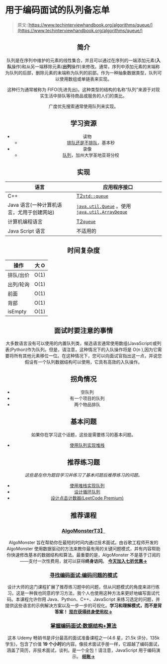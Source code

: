 # 用于编码面试的队列备忘单

> 原文:[https://www.techinterviewhandbook.org/algorithms/queue/](https://www.techinterviewhandbook.org/algorithms/queue/)

<header>

## 简介[](#introduction "Direct link to heading")

队列是在序列中维护的元素的线性集合，并且可以通过在序列的一端添加元素(**入队**操作)和从另一端移除元素(**出列**操作)来修改。通常，序列中添加元素的末端称为队列的后部，删除元素的末端称为队列的前部。作为一种抽象数据类型，队列可以使用数组或单链表来实现。

这种行为通常被称为 FIFO(先进先出)。这种类型的结构的名称“队列”来源于对现实生活中排队等待商品或服务的人们的类比。

广度优先搜索通常使用队列来实现。

## 学习资源[](#learning-resources "Direct link to heading")

*   读物
    *   [排队还是不排队](https://medium.com/basecs/to-queue-or-not-to-queue-2653bcde5b04)，基本秒
*   录像
    *   [队列](https://www.coursera.org/lecture/data-structures/queues-EShpq)，加州大学圣地亚哥分校

## 实现[](#implementations "Direct link to heading")

| 语言 | 应用程序接口 |
| --- | --- |
| C++ | [T2`std::queue`](https://docs.microsoft.com/en-us/cpp/standard-library/queue-class) |
| Java 语言(一种计算机语言，尤用于创建网站) | [`java.util.Queue`](https://docs.oracle.com/javase/10/docs/api/java/util/Queue.html) 。使用 [`java.util.ArrayDeque`](https://docs.oracle.com/javase/10/docs/api/java/util/ArrayDeque.html) |
| 计算机编程语言 | [T2`queue`](https://docs.python.org/3/library/queue.html) |
| Java Script 语言 | 不适用的 |

## 时间复杂度[](#time-complexity "Direct link to heading")

| 操作 | 大 O |
| --- | --- |
| 排队/出价 | O(1) |
| 出列/轮询 | O(1) |
| 前面 | O(1) |
| 背部 | O(1) |
| isEmpty | O(1) |

## 面试时要注意的事情[](#things-to-look-out-for-during-interviews "Direct link to heading")

大多数语言没有可以使用的内置队列类，候选语言通常使用数组(JavaScript)或列表(Python)作为队列。但是，请注意，这种情况下的入队操作将是 O(n ),因为它需要将所有其他元素移位一位。在这种情况下，您可以向面试官指出这一点，并说您假设有一个队列数据结构可以使用，它具有高效的入队操作。

## 拐角情况[](#corner-cases "Direct link to heading")

*   空队列
*   有一个项目的队列
*   两个物品排队

## 基本问题[](#essential-questions "Direct link to heading")

如果你在学习这个话题，这些是需要练习的基本问题。

*   [使用队列实现堆栈](https://leetcode.com/problems/implement-stack-using-queues)

## 推荐练习题[](#recommended-practice-questions "Direct link to heading")

*这些是在你为题目学习并练习了基本问题后推荐练习的问题。*

*   [使用堆栈实现队列](https://leetcode.com/problems/implement-queue-using-stacks)
*   [设计循环队列](https://leetcode.com/problems/design-circular-queue)
*   [设计点击计数器(LeetCode Premium)](https://leetcode.com/problems/design-hit-counter)

## 推荐课程[](#recommended-courses "Direct link to heading")

### [AlgoMonster](https://shareasale.com/r.cfm?b=1873647&u=3114753&m=114505&urllink=&afftrack=)[T3】](#algomonster "Direct link to heading")

AlgoMonster 旨在帮助你在最短的时间内通过技术面试。由谷歌工程师开发的 AlgoMonster 使用数据驱动的方法来教你最有用的关键问题模式，并有内容帮助你快速修改基本的数据结构和算法。最重要的是，AlgoMonster 不是基于订阅的——支付一次性费用，就可以获得**终身访问**。 [**今天加入七折优惠→**](https://shareasale.com/r.cfm?b=1873647&u=3114753&m=114505&urllink=&afftrack=)

### [寻找编码面试:编码问题的模式](https://designgurus.org/link/kJSIoU?url=https%3A%2F%2Fdesigngurus.org%2Fcourse%3Fcourseid%3Dgrokking-the-coding-interview)[](#grokking-the-coding-interview-patterns-for-coding-questions "Direct link to heading")

设计大师的这门课程扩展了推荐练习题中的问题，但从问题模式的角度来进行练习，这是一种我也同意的学习方法，我个人也使用这种方法来更好地编写面试代码。本课程允许你用 Java、Python、C++、JavaScript 来练习选定的问题，并提供这些语言的示例解决方案以及一步一步的可视化。**学习和理解模式，而不是背答案！** [**现在获得终身使用权→**](https://designgurus.org/link/kJSIoU?url=https%3A%2F%2Fdesigngurus.org%2Fcourse%3Fcourseid%3Dgrokking-the-coding-interview)

### [掌握编码面试:数据结构+算法](https://fxo.co/DQpY)[](#master-the-coding-interview-data-structures--algorithms "Direct link to heading")

这本 Udemy 畅销书是评分最高的面试准备课程之一(4.6 星，21.5k 评分，135k 学生)，包含了价值 **19 个小时**的内容。像技术面试手册一样，它超越了编码面试，涵盖了简历，非技术面试，谈判。是一个全包！请注意，JavaScript 用于编码演示。 [**结账→**](https://fxo.co/DQpY)

</header>